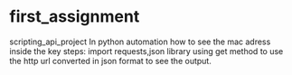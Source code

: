 # first_assignment
scripting_api_project
In python automation how to see the mac adress inside the key
steps:
import requests,json library
using get method to use the http url converted in json format to see the output.
